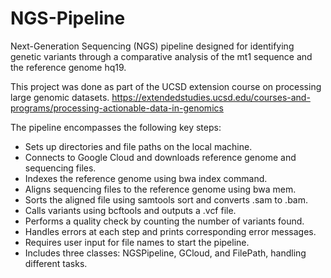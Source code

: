 # NGS-Pipeline
Next-Generation Sequencing (NGS) pipeline designed for identifying genetic variants through a comparative analysis of the mt1 sequence and the reference genome hq19.

This project was done as part of the UCSD extension course on processing large genomic datasets. https://extendedstudies.ucsd.edu/courses-and-programs/processing-actionable-data-in-genomics

The pipeline encompasses the following key steps:
- Sets up directories and file paths on the local machine.
- Connects to Google Cloud and downloads reference genome and sequencing files.
- Indexes the reference genome using bwa index command.
- Aligns sequencing files to the reference genome using bwa mem.
- Sorts the aligned file using samtools sort and converts .sam to .bam.
- Calls variants using bcftools and outputs a .vcf file.
- Performs a quality check by counting the number of variants found.
- Handles errors at each step and prints corresponding error messages.
- Requires user input for file names to start the pipeline.
- Includes three classes: NGSPipeline, GCloud, and FilePath, handling different tasks.
